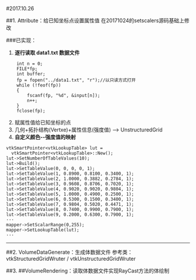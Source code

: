 #2017.10.26

##1. Attribute：给已知坐标点设置属性值
在20171024的setscalers源码基础上修改

###已实现：
1. **逐行读取 data1.txt 数据文件**
```
	int n = 0;
	FILE*fp;
	int buffer;
	fp = fopen("../data1.txt", "r");//以只读方式打开
	while (!feof(fp))
	{
		fscanf(fp, "%d", &input[n]);
		n++;
	}
	fclose(fp);
  ```
2. 赋属性值给已知坐标的点
3. 几何+拓扑结构(Vertxe)+属性信息(强度值) --> UnstructuredGrid
4. **自定义颜色--强度值的映射**
```
vtkSmartPointer<vtkLookupTable> lut =
  vtkSmartPointer<vtkLookupTable>::New();
lut->SetNumberOfTableValues(10);
lut->Build();
lut->SetTableValue(0, 0, 0, 0, 1);
lut->SetTableValue(1, 0.8900, 0.8100, 0.3400, 1);
lut->SetTableValue(2, 1.0000, 0.3882, 0.2784, 1);
lut->SetTableValue(3, 0.9608, 0.8706, 0.7020, 1);
lut->SetTableValue(4, 0.9020, 0.9020, 0.9804, 1);
lut->SetTableValue(5, 1.0000, 0.4900, 0.2500, 1);
lut->SetTableValue(6, 0.5300, 0.1500, 0.3400, 1);
lut->SetTableValue(7, 0.9804, 0.5020, 0.4471, 1);
lut->SetTableValue(8, 0.7400, 0.9900, 0.7900, 1);
lut->SetTableValue(9, 0.2000, 0.6300, 0.7900, 1);
···
mapper->SetScalarRange(0,255);
mapper->SetLookupTable(lut);
···
```

---
##2. VolumeDataGenerate：生成体数据文件
参考类：vtkStructuredGridWruter / vtkUnstructuredGridWruter


##3. ##VolumeRendering：读取体数据文件实现RayCast方法的体绘制
